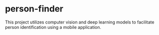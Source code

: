 # person-finder
This project utilizes computer vision and deep learning models to facilitate person identification using a mobile application.
